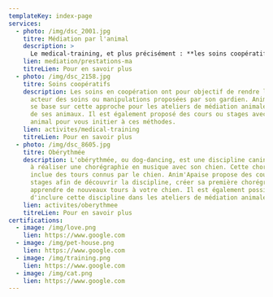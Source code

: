 ```yaml
---
templateKey: index-page
services:
  - photo: /img/dsc_2001.jpg
    titre: Médiation par l'animal
    description: >
      Le medical-training, et plus précisément : **les soins coopératifs**, est une approche qui a pour objectif d'apprendre à son animal à **accepter les manipulations** et de pouvoir le **soigner** avec son **consentement**. Cette pratique est basée sur le principe de **l'empowerment**, avec la **notion de choix** pour l'animal. Cette approche permet également d'amorcer une nouvelle manière de ***communiquer*** avec eux et de développer la ***relation de confiance*** qu'ils nous accordent.
    lien: mediation/prestations-ma
    titreLien: Pour en savoir plus
  - photo: /img/dsc_2158.jpg
    titre: Soins coopératifs
    description: Les soins en coopération ont pour objectif de rendre l'animal
      acteur des soins ou manipulations proposées par son gardien. Anim'Apaise
      se base sur cette approche pour les ateliers de médiation animale auprès
      de ses animaux. Il est également proposé des cours ou stages avec votre
      animal pour vous initier à ces méthodes.
    lien: activites/medical-training
    titreLien: Pour en savoir plus
  - photo: /img/dsc_8605.jpg
    titre: Obérythmée
    description: L'obérythmée, ou dog-dancing, est une discipline canine consistant
      à réaliser une chorégraphie en musique avec son chien. Cette chorégraphie
      inclue des tours connus par le chien. Anim'Apaise propose des cours ou
      stages afin de découvrir la discipline, créer sa première chorégraphie et
      apprendre de nouveaux tours à votre chien. Il est également possible
      d'inclure cette discipline dans les ateliers de médiation animale.
    lien: activites/oberythmee
    titreLien: Pour en savoir plus
certifications:
  - image: /img/love.png
    lien: https://www.google.com
  - image: /img/pet-house.png
    lien: https://www.google.com
  - image: /img/training.png
    lien: https://www.google.com
  - image: /img/cat.png
    lien: https://www.google.com
---
```

